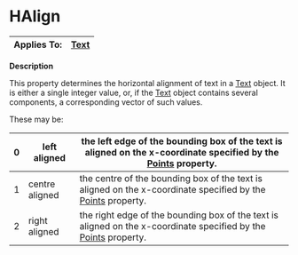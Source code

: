 




<h1 class="heading"><span class="name">HAlign</span></h1>

| Applies To: | [Text](../a-z/text.md) |
| --- | ---  |


**Description**


This property determines the horizontal alignment of text in a [Text](../a-z/text.md) object. It is either a single integer value, or, if the [Text](../a-z/text.md) object contains several components, a corresponding vector of such values.


These may be:


| 0 | left aligned | the left edge of the bounding box of the text is aligned on the       x-coordinate specified by the [Points](../a-z/points.md) property. |
| --- | --- | ---  |
| 1 | centre aligned | the centre of the bounding box of the text is aligned on the       x-coordinate specified by the [Points](../a-z/points.md) property. |
| 2 | right aligned | the right edge of the bounding box of the text is aligned on the       x-coordinate specified by the [Points](../a-z/points.md) property. |



